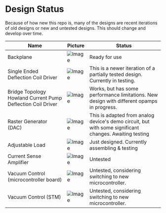 # Design Status
Because of how new this repo is, many of the designs are recent iterations of old designs or new and untested designs. This should change and develop over time.

| Name | Picture  | Status |
| ----------- | ------------- | ------------- |
|Backplane|![Image](https://github.com/user-attachments/assets/184fb932-40e5-4016-8bd3-8f4b4ee4be48)|Ready for use|
|Single Ended Deflection Coil Driver|![Image](https://github.com/user-attachments/assets/56e2b2f6-02ce-431a-912b-e7b2cb1aa7a4)|This is a newer iteration of a partially tested design. Currently in testing.|
|Bridge Topology Howland Current Pump Deflection Coil Driver|![Image](https://github.com/user-attachments/assets/e91abee4-31f4-4465-9c82-f694599c4e87)|Works, but has some performance limitations. New design with different opamps in progress.|
|Raster Generator (DAC)|![Image](https://github.com/user-attachments/assets/48e5d483-d664-4cc3-ac6b-282a8ebd38c5)|This is adapted from analog device's demo circuit, but with some significant changes. Awaiting testing|
|Adjustable Load|![Image](https://github.com/user-attachments/assets/91a5353a-9b69-4ae1-80f6-5a9f07e55637)|Just designed. Currently assembling & testing|
|Current Sense Amplifier|![Image](https://github.com/user-attachments/assets/77b7e3c5-6234-4d77-9014-e69c6f99fc40)|Untested|
|Vacuum Control (microcontroller board)|![Image](https://github.com/user-attachments/assets/00724694-f2a2-43e1-b784-af860563fc41)|Untested, considering switching to new microcontroller.|
|Vacuum Control (STM)|![Image](https://github.com/user-attachments/assets/2f775ea4-c60b-4fdd-9038-14adcff4cda6)|Untested, considering switching to new microcontroller.|
